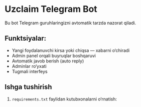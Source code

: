 # Uzclaim Telegram Bot

Bu bot Telegram guruhlaringizni avtomatik tarzda nazorat qiladi.

## Funktsiyalar:
- Yangi foydalanuvchi kirsa yoki chiqsa — xabarni o‘chiradi
- Admin panel orqali buyruqlar boshqaruvi
- Avtomatik javob berish (auto reply)
- Adminlar ro‘yxati
- Tugmali interfeys

## Ishga tushirish
1. `requirements.txt` faylidan kutubxonalarni o‘rnatish:
